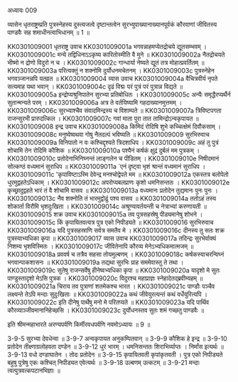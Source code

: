अध्यायः 009

व्यासेन धृतराष्ट्रम्प्रति पुत्रस्नेहस्य दुस्त्यजत्वे दृष्टान्तत्वेन सुरभ्युपाख्यानाख्यानपूर्वकं कौरवाणां जीवितस्य पाण्डवैः सह शमाधीनत्वाभिधानम् ॥ 1 ॥

KK0301009001	धृतराष्ट्र उवाच 
KK0301009001a	भगवन्नाहमप्येतद्रोचये द्यूतसम्भवम् ।
KK0301009001c	मन्ये तद्विधिनाऽऽकृष्य कारितोस्मीति वै मुने ॥
KK0301009002a	नैतद्रोचयते भीष्मो न द्रोणो विदुरो न च ।
KK0301009002c	गान्धार्या नेष्यते द्यूतं तत्र मोहात्प्रवर्तितम् ॥
KK0301009003a	परित्यक्तुं न शक्नोमि दुर्योधनमचेतनम् ।
KK0301009003c	पुत्रस्नेहेन भगवञ्जानन्नपि यतव्रत ॥
KK0301009004	व्यास उवाच 
KK0301009004a	वैचित्रवीर्य नृपते सत्यमाह यथा भवान् ।
KK0301009004c	दृढं विद्मः परं पुत्रं परं पुत्रान्न विद्यते ॥
KK0301009005a	इन्द्रोप्यश्रुनिपातेन सुरभ्या प्रतिबोधितः ।
KK0301009005c	अन्यैः समृद्धैरप्यर्थैर्न सुतान्मन्यते परम् ।
KK0301009006a	अत्र ते वर्तयिष्यामि गहदाख्यानमुत्तमम् ।
KK0301009006c	सुरभ्याश्चैव संवादमिन्द्रस्य च विशाम्पते ॥
KK0301009007a	त्रिविष्टपगता राजन्सुरभी प्रारुदत्किल ।
KK0301009007c	गवां माता पुरा तात तामिन्द्रोऽन्वकृपायत ॥
KK0301009008	इन्द्र उवाच 
KK0301009008a	किमिदं रोदिषि शुभे कच्चित्क्षेमं दिवौकसाम् ।
KK0301009008c	मनुष्येष्वथवा गोषु नैतदल्पं भविष्यति ॥
KK0301009009	सुरभिरुवाच 
KK0301009009a	विनिपातो न वः कश्चिद्दृश्यते त्रिदशाधिप ।
KK0301009009c	अहं तु पुत्रं शोचामि तेन रोदिमि कौशिक ॥
KK0301009010a	पश्यैनं कर्षकं क्षुद्रं दुर्बलं मम पुत्रकम् ।
KK0301009010c	प्रतोदेनाभिनिघ्नन्तं लाङ्गलेन च पीडितम् ।
KK0301009010e	निषीदमानं सोत्कण्ठं वध्यमानं सुराधिप ॥
KK0301009011a	`एनं दृष्ट्वा भृशं श्रान्तं वध्यमानं सुराधिप ।
KK0301009011c	'कृपाविष्टाऽस्मि देवेन्द्र मनश्चोद्वेपते मम ॥
KK0301009012a	एकस्तत्र बलोपेतो धुरमुद्वहतेऽधिकाम् ।
KK0301009012c	अपरोप्यबलप्राणः कृशो धमनिसन्ततः ।
KK0301009012e	कृच्छ्रादुद्वहते भारं तं वै शोचामि वासव ॥
KK0301009013a	वध्यमानः प्रतोदेन तुद्यमानः पुनः पुनः ।
KK0301009013c	नैव शक्नोति तं भारमुद्वोढुं पश्य वासव ॥
KK0301009014a	ततोऽहं तस्य शोकार्ता विरौमि भृशदुःखिता ।
KK0301009014c	अश्रूण्यावर्तयन्ती च नेत्राभ्यां करुणायती ॥
KK0301009015	शक्र उवाच 
KK0301009015a	तव पुत्रसहस्रेषु पीड्यमानेषु शोभने ।
KK0301009015c	किं कृपायितवत्यत्र पुत्र एको निपीड्यते ॥
KK0301009016	सुरभिरुवाच 
KK0301009016a	यदि पुत्रसहस्राणि सर्वत्र समतैव मे ।
KK0301009016c	दीनस्य तु सतः शक्र पुत्रस्याभ्यधिका कृपा ॥
KK0301009017	व्यास उवाच 
KK0301009017a	तदिन्द्रः सुरभेर्वाक्यं निशम्य भृशविस्मितः ।
KK0301009017c	जीवितेनापि कौरव्य मेनेऽभ्यधिकमात्मजम् ॥
KK0301009018a	प्रववर्ष च तत्रैव सहसा तोयमुल्बणम् ।
KK0301009018c	कर्षकस्याचरन्विघ्नं भगवान्पाकशासनः ॥
KK0301009019a	तद्यथा सुरभिः प्राह सममेवास्तु ते तथा ।
KK0301009019c	सुतेषु राजन्सर्वेषु हीनेष्वभ्यधिका कृपा ॥
KK0301009020a	यादृशो मे सुतः पाण्डुस्तादृशो मेऽसि पुत्रक ।
KK0301009020c	विदुरश्च महाप्राज्ञः स्नेहादेतद्ब्रवीम्यहम् ॥
KK0301009021a	चिराय तव पुत्राणां शतमेकश्च भारत ।
KK0301009021c	पाण्डौः पञ्चैव लक्ष्यन्ते तेऽपि मन्दाः सुदुःखिताः ॥
KK0301009022a	कथं जीवेयुरत्यन्तं कथं वर्धेयुरित्यपि ।
KK0301009022c	इति दीनेषु पार्थेषु मनो मे परितप्यते ॥
KK0301009023a	यदि पार्थिव कौरव्याञ्जीवमानानिहेच्छसि ।
KK0301009023c	दुर्योधनस्तव सुतः शमं गच्छतु पाण्डवैः ॥

इति श्रीमन्महाभारते अरण्यपर्वणि किर्मीरवधपर्वणि नवमोऽध्यायः ॥ 9 ॥

3-9-5 सुरभ्या देवधेन्वा ॥ 3-9-7 अन्वकृपायत अनुकम्पितवान् ॥ 3-9-9 कौशिक हे इन्द्र ॥ 3-9-10 प्रतोदेन तीक्ष्णाग्रलोहवता दण्डेन ॥ 3-9-12 धुरं भारम् । धमनिसन्ततः शिराभिर्व्याप्तः । निर्मांस इत्यर्थः ॥ 3-9-13 वधो दण्डाघातेन । तोदः प्रतोदेन ॥ 3-9-15 कृपायितवती कृपांकृतवती । पुत्र एको निपीड्यते बहुषु पुत्रेषु एकः कश्चित् निपीड्यत एवेत्यर्थः ॥ 3-9-18 उल्बणम् उत्कटम् ॥ 3-9-21 मन्दाः त्वत्पुत्रवत्कपटानभिज्ञाः ॥
